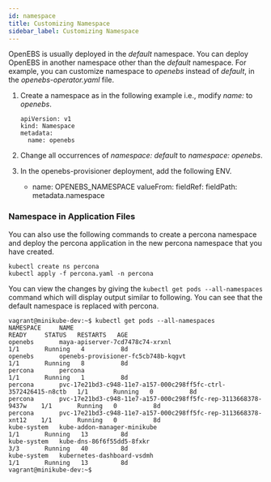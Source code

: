 ```yaml
---
id: namespace
title: Customizing Namespace
sidebar_label: Customizing Namespace
---
```


OpenEBS is usually deployed in the *default* namespace. You can deploy OpenEBS in another namespace  other than the *default* namespace.  For example, you can customize namespace to *openebs* instead of *default*, in the *openebs-operator.yaml* file. 

1. Create a namespace as in the following example i.e., modify *name:* to *openebs*.

   ```
   apiVersion: v1
   kind: Namespace
   metadata:
     name: openebs
   ```

2. Change all occurrences of *namespace: default* to *namespace: openebs*.

3. In the openebs-provisioner deployment, add the following ENV.

     - name: OPENEBS_NAMESPACE
              valueFrom:
                fieldRef:
                  fieldPath: metadata.namespace

### Namespace in Application Files

You can also use the following commands to create a percona namespace and deploy the percona application in the new percona namespace that you have created.

```
kubectl create ns percona
kubectl apply -f percona.yaml -n percona 
```

You can view the changes by giving the `kubectl get pods --all-namespaces` command which will display output similar to following. You can see that the default namespace is replaced with percona.

```
vagrant@minikube-dev:~$ kubectl get pods --all-namespaces
NAMESPACE     NAME                                                             READY     STATUS   RESTARTS   AGE
openebs       maya-apiserver-7cd7478c74-xrxnl                                  1/1       Running   4          8d
openebs       openebs-provisioner-fc5cb748b-kqgvt                              1/1       Running   8          8d
percona       percona                                                          1/1		 Running   1          8d
percona       pvc-17e21bd3-c948-11e7-a157-000c298ff5fc-ctrl-3572426415-n8ctb   1/1       Running   0          8d
percona       pvc-17e21bd3-c948-11e7-a157-000c298ff5fc-rep-3113668378-9437w    1/1       Running   0          8d
percona       pvc-17e21bd3-c948-11e7-a157-000c298ff5fc-rep-3113668378-xnt12    1/1       Running   0          8d
kube-system   kube-addon-manager-minikube                                      1/1       Running   13         8d
kube-system   kube-dns-86f6f55dd5-8fxkr                                        3/3       Running   40         8d
kube-system   kubernetes-dashboard-vsdmh                                       1/1       Running   13         8d
vagrant@minikube-dev:~$ 
```



<!-- Hotjar Tracking Code for https://docs.openebs.io -->
<script>
   (function(h,o,t,j,a,r){
       h.hj=h.hj||function(){(h.hj.q=h.hj.q||[]).push(arguments)};
       h._hjSettings={hjid:785693,hjsv:6};
       a=o.getElementsByTagName('head')[0];
       r=o.createElement('script');r.async=1;
       r.src=t+h._hjSettings.hjid+j+h._hjSettings.hjsv;
       a.appendChild(r);
   })(window,document,'https://static.hotjar.com/c/hotjar-','.js?sv=');
</script>
